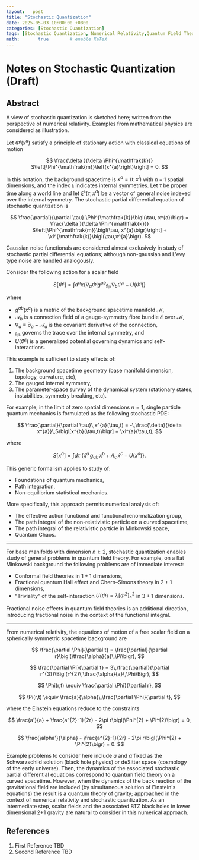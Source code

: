 ```yaml
---
layout:   post
title: "Stochastic Quantization"
date: 2025-05-03 10:00:00 +0800
categories: [Stochastic Quantization]
tags: [Stochastic Quantization, Numerical Relativity,Quantum Field Theory, Stochastic Calculus, Triviality ]
math:       true        # enable KaTeX
---
```

# Notes on Stochastic Quantization (Draft)

## Abstract

A view of stochastic quantization is sketched here; written from the perspective of numerical relativity. Examples from mathematical physics are considered as illustration.


Let $\Phi^{\mathfrak{i}}(x^{a})$ satisfy a principle of stationary action with classical equations of motion

$$
\frac{\delta }{\delta \Phi^{\mathfrak{k}}} S\left[\Phi^{\mathfrak{m}}\left(x^{a}\right)\right] = 0.
$$

In this notation, the background spacetime is $x^{a} = (t,x^{i})$ with $n-1$ spatial dimensions,  and the index $\mathfrak{k}$ indicates internal symmetries.  Let $\tau$ be proper time along a world line and let $\xi^{\mathfrak{k}}(\tau,x^{d})$ be a vector of general noise indexed over the internal symmetry.  The stochastic partial differential equation of stochastic quantization is

$$
\frac{\partial}{\partial \tau} \Phi^{\mathfrak{k}}\bigl(\tau, x^{a}\bigr) = \frac{\delta }{\delta \Phi^{\mathfrak{k}}} S\left[\Phi^{\mathfrak{m}}\bigl(\tau, x^{a}\bigr)\right] + \xi^{\mathfrak{k}}\bigl(\tau,x^{a}\bigr).
$$

Gaussian noise functionals are considered almost exclusively in study of stochastic partial differential equations; although  non-gaussian and L\'evy type noise are handled analogously.


Consider the following action for a scalar field

$$
S\bigl[\Phi^{\mathfrak{i}}\bigr] = \int d^{n}x\bigl\{ \nabla_{a} \Phi^{\mathfrak{j}} g^{ab} \mathfrak{g}_{\mathfrak{j} \mathfrak{k}} \nabla_{b}  \Phi^{\mathfrak{k}} - U\bigl(\Phi^{\mathfrak{i}}\bigr)\bigr\}
$$

where

- $g^{ab}(x^{c})$ is a metric of the background spacetime manifold $\mathcal{M}$,
- $\mathcal{A}_{b}$ is a connection field of a gauge-symmetry fibre bundle $\mathcal{E}$ over $\mathcal{M}$,
- $\nabla_{a} \equiv \partial_{a} - \mathcal{A}_{a}$ is the covariant derivative of the connection,
- $\mathfrak{g}_{\mathfrak{j}\mathfrak{k}}$ governs the trace over the internal symmetry, and
- $U(\Phi^{\mathfrak{j}})$ is a generalized potential governing dynamics and self-interactions.

This example is sufficient to study effects of:

1. The background spacetime geometry (base manifold dimension, topology, curvature, etc),
2. The gauged internal symmetry,
3. The parameter-space survey of the dynamical system (stationary states, instabilities, symmetry breaking, etc).



For example, in the limit of zero spatial dimensions $n=1$, single particle quantum mechanics is formulated as the following stochastic PDE:

$$
\frac{\partial}{\partial \tau}\,x^{a}(\tau,t) = -\,\frac{\delta}{\delta x^{a}}\,S\bigl[x^{b}(\tau,t)\bigr] + \xi^{a}(\tau,t),
$$

where

$$
S[x^{a}] = \int d\tau\;\bigl\{\dot{x}^{a}\,g_{ab}\,\dot{x}^{b} + A_{c}\,\dot{x}^{c} - U(x^{d})\bigr\}.
$$

This generic formalism applies to study of:

- Foundations of quantum mechanics,
- Path integration,
- Non-equilibrium statistical mechanics.

More specifically, this approach permits numerical analysis of:

- The effective action functional and functional renormalization group,
- The path integral of the non-relativistic particle on a curved spacetime,
- The path integral of the relativistic particle in Minkowski space,
- Quantum Chaos.

---

For base manifolds with dimension $n \ge 2$, stochastic quantization enables study of general problems in quantum field theory.  For example, on a flat Minkowski background the following problems are of immediate interest:

- Conformal field theories in $1+1$ dimensions,
- Fractional quantum Hall effect and Chern–Simons theory in $2+1$ dimensions,
- “Triviality” of the self-interaction $U(\Phi)=\lambda[\Phi^{2}]^{2}_{4}$ in $3+1$ dimensions.

Fractional noise effects in quantum field theories is an additional direction, introducing fractional noise in the context of the functional integral.

---

From numerical relativity, the equations of motion of a free scalar field on a spherically symmetric spacetime background are

$$
\frac{\partial \Phi}{\partial t} = \frac{\partial}{\partial r}\bigl(\tfrac{\alpha}{a}\,\Pi\bigr),
$$

$$
\frac{\partial \Pi}{\partial t} = 3\,\frac{\partial}{\partial r^{3}}\Bigl(r^{2}\,\tfrac{\alpha}{a}\,\Phi\Bigr),
$$

$$
\Phi(r,t) \equiv \frac{\partial \Phi}{\partial r},
$$

$$
\Pi(r,t) \equiv \frac{a}{\alpha}\,\frac{\partial \Phi}{\partial t},
$$

where the Einstein equations reduce to the constraints

$$
\frac{a'}{a} + \frac{a^{2}-1}{2r} - 2\pi r\bigl(\Phi^{2} + \Pi^{2}\bigr) = 0,
$$

$$
\frac{\alpha'}{\alpha} - \frac{a^{2}-1}{2r} - 2\pi r\bigl(\Phi^{2} + \Pi^{2}\bigr) = 0.
$$

Example problems to consider here include $a$ and $\alpha$ fixed as the Schwarzschild solution (black hole physics) or deSitter
space (cosmology of the early universe). Then, the dynamics of the associated stochastic partial differential equations correspond
to quantum field theory on a curved spacetime. However, when the dynamics of the back reaction of the gravitational field are
included  (by simultaneous solution of Einstein's equations) the result is a quantum theory of gravity; approached in the context
of numerical relativity and stochastic quantization. As an intermediate step, scalar fields and the associated BTZ black holes in
lower dimensional 2+1 gravity are natural to consider in this numerical approach. 

## References

1. First Reference TBD
2. Second Reference TBD